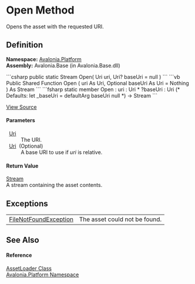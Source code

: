 # Open Method


Opens the asset with the requested URI.



## Definition
**Namespace:** <a href="N_Avalonia_Platform">Avalonia.Platform</a>  
**Assembly:** Avalonia.Base (in Avalonia.Base.dll)

<Tabs groupId="api-code-preview">
<TabItem value="csharp" label="C#">
```csharp
public static Stream Open(
	Uri uri,
	Uri? baseUri = null
)
```
</TabItem>
<TabItem value="vb" label="VB">
```vb
Public Shared Function Open ( 
	uri As Uri,
	Optional baseUri As Uri = Nothing
) As Stream
```
</TabItem>
<TabItem value="fsharp" label="F#">
```fsharp
static member Open : 
        uri : Uri * 
        ?baseUri : Uri 
(* Defaults:
        let _baseUri = defaultArg baseUri null
*)
-> Stream 
```
</TabItem>
</Tabs>



<a href="https://github.com/AvaloniaUI/Avalonia/tree/master/src/Avalonia.Base/Platform/AssetLoader.cs#L23" title="View the source code">View Source</a>



#### Parameters
<dl><dt>  <a href="https://learn.microsoft.com/dotnet/api/system.uri" target="_blank" rel="noopener noreferrer">Uri</a></dt><dd>The URI.</dd><dt>  <a href="https://learn.microsoft.com/dotnet/api/system.uri" target="_blank" rel="noopener noreferrer">Uri</a>  (Optional)</dt><dd>A base URI to use if <em>uri</em> is relative.</dd></dl>

#### Return Value
<a href="https://learn.microsoft.com/dotnet/api/system.io.stream" target="_blank" rel="noopener noreferrer">Stream</a>  
A stream containing the asset contents.

## Exceptions
<table>
<tr>
<td><a href="https://learn.microsoft.com/dotnet/api/system.io.filenotfoundexception" target="_blank" rel="noopener noreferrer">FileNotFoundException</a></td>
<td>The asset could not be found.</td>
</tr>
</table>

## See Also


#### Reference
<a href="T_Avalonia_Platform_AssetLoader">AssetLoader Class</a>  
<a href="N_Avalonia_Platform">Avalonia.Platform Namespace</a>  

